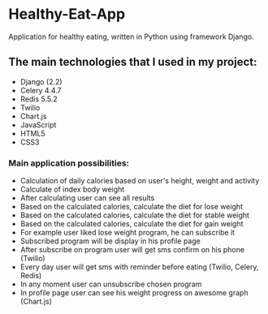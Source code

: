 # Healthy-Eat-App
Application for healthy eating, written in Python using framework Django.


## The main technologies that I used in my project:
- Django (2.2)
- Celery 4.4.7
- Redis 5.5.2
- Twilio 
- Chart.js 
- JavaScript
- HTML5
- CSS3

### Main application possibilities:
- Calculation of daily calories based on user's height, weight and activity
- Calculate of index body weight 
- After calculating user can see all results 
- Based on the calculated calories, calculate the diet for lose weight
- Based on the calculated calories, calculate the diet for stable weight
- Based on the calculated calories, calculate the diet for gain weight
- For example user liked lose weight program, he can subscribe it
- Subscribed program will be display in his profile page
- After subscribe on program user will get sms confirm on his phone (Twilio)
- Every day user will get sms with reminder before eating (Twilio, Celery, Redis)
- In any moment user can unsubscribe chosen program 
- In profile page user can see his weight progress on awesome graph (Chart.js)

